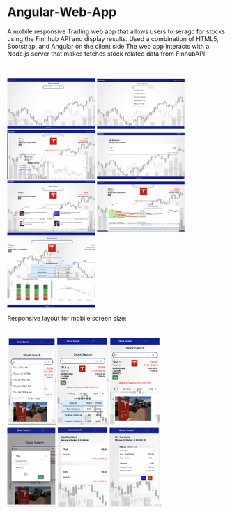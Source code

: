 # Angular-Web-App

A mobile responsive Trading web app that allows users to seragc for stocks using the Finnhub API and display results.
Used a combination of HTML5, Bootstrap, and Angular on the client side
The web app interacts with a Node.js server that makes fetches stock related data from FinhubAPI.

<br><br>
 <img src="https://github.com/blm3886/Angular-Web-App/blob/main/IMG1.png" width=40% height=50%>  <img src="https://github.com/blm3886/Angular-Web-App/blob/main/IMG2.png" width=40% height=50%>  <img src="https://github.com/blm3886/Angular-Web-App/blob/main/IMG3.png" width=40% height=50%> <img src="https://github.com/blm3886/Angular-Web-App/blob/main/IMG4.png" width=40% height=50%> <img src="https://github.com/blm3886/Angular-Web-App/blob/main/IMG5.png" width=40% height=50%> <img src="https://github.com/blm3886/Angular-Web-App/blob/main/IMG6.png" width=40% height=50%> <img src="https://github.com/blm3886/Angular-Web-App/blob/main/IMG7.png" width=40% height=50%> 
 
Responsive layout for mobile screen size:
<br><br><br>
<img src="https://github.com/blm3886/Angular-Web-App/blob/main/pic1.png" width=70% height=50%> 
<br>
<img src="https://github.com/blm3886/Angular-Web-App/blob/main/pic2.png" width=70% height=50%> 

 

